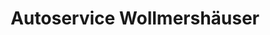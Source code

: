 ---
title: "Autoservice Wollmershäuser"
url: /rothenburg-ob-der-tauber/autoservice-wollmershaeuser/
shop: Autowerkstatt
---